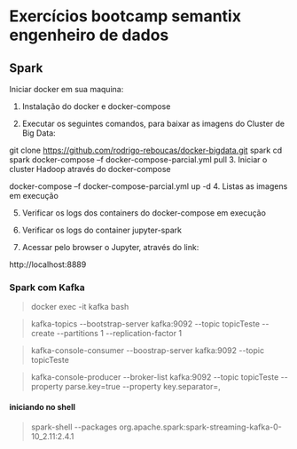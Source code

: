 # Exercícios bootcamp semantix engenheiro de dados

## Spark

Iniciar docker em sua maquina:


1. Instalação do docker e docker-compose

2. Executar os seguintes comandos, para baixar as imagens do Cluster de Big Data:

git clone https://github.com/rodrigo-reboucas/docker-bigdata.git spark
cd spark
docker-compose –f docker-compose-parcial.yml pull
3. Iniciar o cluster Hadoop através do docker-compose

docker-compose –f docker-compose-parcial.yml up -d
4. Listas as imagens em execução

5. Verificar os logs dos containers do docker-compose em execução

6. Verificar os logs do container jupyter-spark

7. Acessar pelo browser o Jupyter, através do link:

http://localhost:8889


### Spark com Kafka

> docker exec -it kafka bash

> kafka-topics --bootstrap-server kafka:9092 --topic topicTeste --create --partitions 1 --replication-factor 1 

>kafka-console-consumer --boostrap-server kafka:9092 --topic topicTeste

>kafka-console-producer --broker-list kafka:9092 --topic topicTeste --property parse.key=true --property key.separator=,

#### iniciando no shell
>spark-shell --packages org.apache.spark:spark-streaming-kafka-0-10_2.11:2.4.1

